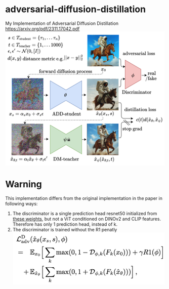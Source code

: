 # adversarial-diffusion-distillation
My Implementation of Adversarial Diffusion Distillation https://arxiv.org/pdf/2311.17042.pdf
![Model scheme](images/scheme.png)

# Warning
This implementation differs from the original implementation in the paper in following ways:

1. The discriminator is a single prediction head resnet50 initialized from [these weights](https://pytorch.org/vision/main/models/generated/torchvision.models.resnet50.html), but not a ViT conditioned on DINOv2 and CLIP features. Therefore has only 1 prediction head, instead of k.
2. The discriminator is trained without the R1 penatly ![Discriminator Loss with R1 penatly](images/discriminator_loss.png)
